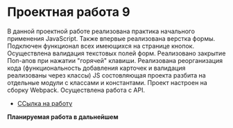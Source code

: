 # Проектная работа 9

В данной проектной работе реализована практика начального применения JavaScript.
Также впервые реализована верстка формы.
Подключен функционал всех имеющихся на странице кнопок.
Осуществлена валидация текстовых полей форм.
Реализовано закрытие Поп-апов при нажатии "горячей" клавиши.
Реализована реорганизация кода (функциональность добавления карточек и валидация реализованы через классы)
JS состовляющая проекта разбита на отдельные модули с классами и константами.
Проект настроен на сборку Webpack.
Осуществлена работа с API.

* [ССылка на работу](https://batkich.github.io/mesto/index.html)

**Планируемая работа в дальнейшем**


